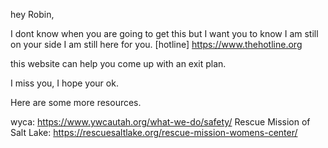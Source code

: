 hey Robin,

I dont know when you are going to get this but I want you to know I am still on your side I am still here for you.
[hotline] https://www.thehotline.org

this website can help you come up with an exit plan.

I miss you, I hope your ok.

Here are some more resources.

wyca: https://www.ywcautah.org/what-we-do/safety/
Rescue Mission of Salt Lake: https://rescuesaltlake.org/rescue-mission-womens-center/

